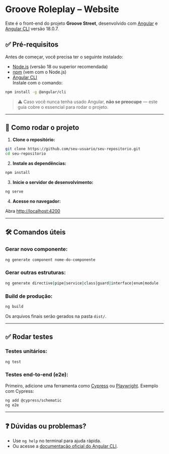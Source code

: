 # Groove Roleplay – Website

Este é o front-end do projeto **Groove Street**, desenvolvido com [Angular](https://angular.io/) e [Angular CLI](https://github.com/angular/angular-cli) versão 18.0.7.

## ✅ Pré-requisitos

Antes de começar, você precisa ter o seguinte instalado:

- [Node.js](https://nodejs.org/) (versão 18 ou superior recomendada)
- [npm](https://www.npmjs.com/) (vem com o Node.js)
- [Angular CLI](https://angular.io/cli)  
  Instale com o comando:

```bash
npm install -g @angular/cli
```

> ⚠️ Caso você nunca tenha usado Angular, **não se preocupe** — este guia cobre o essencial para rodar o projeto.

---

## 🚀 Como rodar o projeto

1. **Clone o repositório:**

```bash
git clone https://github.com/seu-usuario/seu-repositorio.git
cd seu-repositorio
```

2. **Instale as dependências:**

```bash
npm install
```

3. **Inicie o servidor de desenvolvimento:**

```bash
ng serve
```

4. **Acesse no navegador:**

Abra [http://localhost:4200](http://localhost:4200)

---

## 🛠️ Comandos úteis

### Gerar novo componente:

```bash
ng generate component nome-do-componente
```

### Gerar outras estruturas:

```bash
ng generate directive|pipe|service|class|guard|interface|enum|module
```

### Build de produção:

```bash
ng build
```

Os arquivos finais serão gerados na pasta `dist/`.

---

## ✅ Rodar testes

### Testes unitários:

```bash
ng test
```

### Testes end-to-end (e2e):

Primeiro, adicione uma ferramenta como [Cypress](https://www.cypress.io/) ou [Playwright](https://playwright.dev/). Exemplo com Cypress:

```bash
ng add @cypress/schematic
ng e2e
```

---

## ❓ Dúvidas ou problemas?

- Use `ng help` no terminal para ajuda rápida.
- Ou acesse a [documentação oficial do Angular CLI](https://angular.dev/tools/cli).
